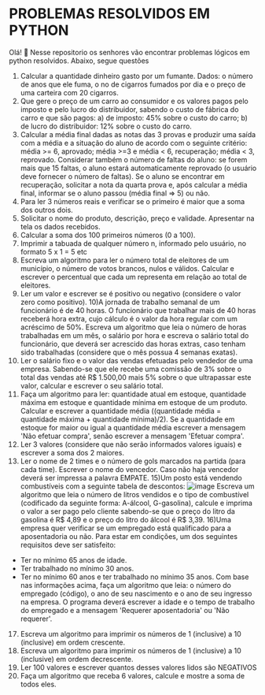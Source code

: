 <h1><b>PROBLEMAS RESOLVIDOS EM PYTHON</b></h1>

Olá! 👋
Nesse repositorio os senhores vão encontrar problemas lógicos em python resolvidos.
Abaixo, segue questões

1) Calcular a quantidade dinheiro gasto por um fumante. Dados: o número de
anos que ele fuma, o no de cigarros fumados por dia e o preço de uma carteira
com 20 cigarros.
2) Que gere o preço de um carro ao consumidor e os valores pagos pelo imposto e
pelo lucro do distribuidor, sabendo o custo de fábrica do carro e que são pagos:
a) de imposto: 45% sobre o custo do carro; b) de lucro do distribuidor: 12%
sobre o custo do carro.
3) Calcular a média final dadas as notas das 3 provas e produzir uma saída com a
média e a situação do aluno de acordo com o seguinte critério: média >= 6,
aprovado; média >=3 e média < 6, recuperação; média < 3, reprovado.
Considerar também o número de faltas do aluno: se forem mais que 15 faltas, o
aluno estará automaticamente reprovado (o usuário deve fornecer o número
de faltas). Se o aluno se encontrar em recuperação, solicitar a nota da quarta
prova e, após calcular a média final, informar se o aluno passou (média final => 5) ou não.
4) Para ler 3 números reais e verificar se o primeiro é maior que a soma dos
outros dois.
5) Solicitar o nome do produto, descrição, preço e validade. Apresentar na tela os
dados recebidos.
6) Calcular a soma dos 100 primeiros números (0 a 100).
7) Imprimir a tabuada de qualquer número n, informado pelo usuário, no formato
5 x 1 = 5 etc
8) Escreva um algoritmo para ler o número total de eleitores de um município, o
número de votos brancos, nulos e válidos. Calcular e escrever o percentual que
cada um representa em relação ao total de eleitores.
9) Ler um valor e escrever se é positivo ou negativo (considere o valor zero como
positivo).
10)A jornada de trabalho semanal de um funcionário é de 40 horas. O funcionário
que trabalhar mais de 40 horas receberá hora extra, cujo cálculo é o valor da
hora regular com um acréscimo de 50%. Escreva um algoritmo que leia o
número de horas trabalhadas em um mês, o salário por hora e escreva o salário
total do funcionário, que deverá ser acrescido das horas extras, caso tenham
sido trabalhadas (considere que o mês possua 4 semanas exatas).
11) Ler o salário fixo e o valor das vendas efetuadas pelo vendedor de uma
empresa. Sabendo-se que ele recebe uma comissão de 3% sobre o total das
vendas até R$ 1.500,00 mais 5% sobre o que ultrapassar este valor, calcular e
escrever o seu salário total.
12) Faça um algoritmo para ler: quantidade atual em estoque, quantidade máxima
em estoque e quantidade mínima em estoque de um produto. Calcular e
escrever a quantidade média ((quantidade média = quantidade máxima +
quantidade mínima)/2). Se a quantidade em estoque for maior ou igual a
quantidade média escrever a mensagem 'Não efetuar compra', senão escrever
a mensagem 'Efetuar compra'.
13) Ler 3 valores (considere que não serão informados valores iguais) e escrever a
soma dos 2 maiores.
14) Ler o nome de 2 times e o número de gols marcados na partida (para cada
time). Escrever o nome do vencedor. Caso não haja vencedor deverá ser
impressa a palavra EMPATE.
15)Um posto está vendendo combustíveis com a seguinte tabela de descontos:
![image](https://github.com/will-csc/Exec-cios-com-Operadores-em-Python---ADS-FECAF/assets/168695261/b2bf0d7a-a989-403f-a404-2fbce2de9c9a)
Escreva um algoritmo que leia o número de litros vendidos e o tipo de combustível
(codificado da seguinte forma: A-álcool, G-gasolina), calcule e imprima o valor a ser
pago pelo cliente sabendo-se que o preço do litro da gasolina é R$ 4,89 e o preço do
litro do álcool é R$ 3,39.
16)Uma empresa quer verificar se um empregado está qualificado para a
aposentadoria ou não. Para estar em condições, um dos seguintes requisitos
deve ser satisfeito:
- Ter no mínimo 65 anos de idade.
- Ter trabalhado no mínimo 30 anos.
- Ter no mínimo 60 anos e ter trabalhado no mínimo 35 anos.
Com base nas informações acima, faça um algoritmo que leia: o número do
empregado (código), o ano de seu nascimento e o ano de seu ingresso na empresa. O
programa deverá escrever a idade e o tempo de trabalho do empregado e a
mensagem 'Requerer aposentadoria' ou 'Não requerer'.
17) Escreva um algoritmo para imprimir os números de 1 (inclusive) a 10 (inclusive)
em ordem crescente.
18) Escreva um algoritmo para imprimir os números de 1 (inclusive) a 10 (inclusive)
em ordem decrescente.
19) Ler 100 valores e escrever quantos desses valores lidos são NEGATIVOS
20) Faça um algoritmo que receba 6 valores, calcule e mostre a soma de todos eles.
